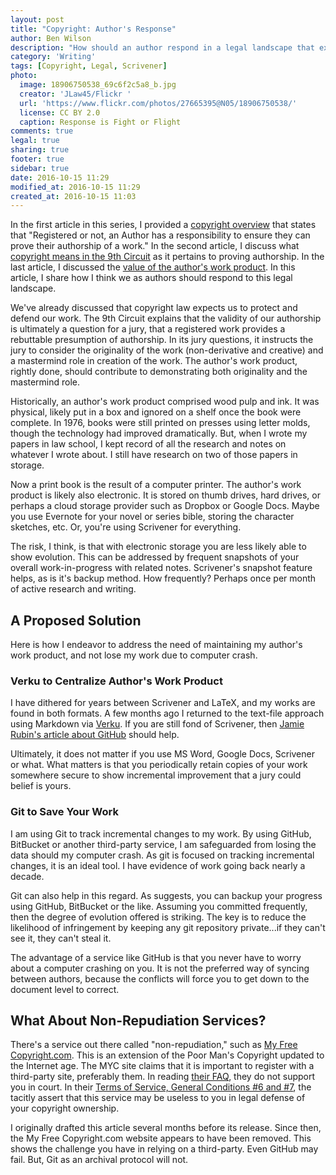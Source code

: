 ```yaml
---
layout: post
title: "Copyright: Author's Response"
author: Ben Wilson
description: "How should an author respond in a legal landscape that expects action? Github"
category: 'Writing'
tags: [Copyright, Legal, Scrivener]
photo:
  image: 18906750538_69c6f2c5a8_b.jpg
  creator: 'JLaw45/Flickr '
  url: 'https://www.flickr.com/photos/27665395@N05/18906750538/'
  license: CC BY 2.0
  caption: Response is Fight or Flight
comments: true
legal: true
sharing: true
footer: true
sidebar: true
date: 2016-10-15 11:29
modified_at: 2016-10-15 11:29
created_at: 2016-10-15 11:03
---
```


In the first article in this series, I provided a [copyright overview](/writing/copyright-overview/) that states that "Registered or not, an Author has a responsibility to ensure they can prove their authorship of a work." In the second article, I discuss what [copyright means in the 9th Circuit](/writing/copyright-overview/) as it pertains to proving authorship. In the last article, I discussed the [value of the author's work product](/writing-copyright-work-product). In this article, I share how I think we as authors should respond to this legal landscape.

<!-- more -->

We've already discussed that copyright law expects us to protect and defend our work. The 9th Circuit explains that the validity of our authorship is ultimately a question for a jury, that a registered work provides a rebuttable presumption of authorship. In its jury questions, it instructs the jury to consider the originality of the work (non-derivative and creative) and a mastermind role in creation of the work. The author's work product, rightly done, should contribute to demonstrating both originality and the mastermind role.

Historically, an author's work product comprised wood pulp and ink. It was physical, likely put in a box and ignored on a shelf once the book were complete. In 1976, books were still printed on presses using letter molds, though the technology had improved dramatically. But, when I wrote my papers in law school, I kept record of all the research and notes on whatever I wrote about. I still have research on two of those papers in storage.

Now a print book is the result of a computer printer. The author's work product is likely also electronic. It is stored on thumb drives, hard drives, or perhaps a cloud storage provider such as Dropbox or Google Docs. Maybe you use Evernote for your novel or series bible, storing the character sketches, etc. Or, you're using Scrivener for everything.

The risk, I think, is that with electronic storage you are less likely able to show evolution. This can be addressed by frequent snapshots of your overall work-in-progress with related notes. Scrivener's snapshot feature helps, as is it's backup method. How frequently? Perhaps once per month of active research and writing.

## A Proposed Solution

Here is how I endeavor to address the need of maintaining my author's work product, and not lose my work due to computer crash.

### Verku to Centralize Author's Work Product

I have dithered for years between Scrivener and LaTeX, and my works are found in both formats. A few months ago I returned to the text-file approach using Markdown via [Verku](/diary/unsharpening-the-axe/). If you are still fond of Scrivener, then [Jamie Rubin's article about GitHub](http://www.jamierubin.net/2015/12/22/tracking-the-things-i-make-with-github/) should help.

Ultimately, it does not matter if you use MS Word, Google Docs, Scrivener or what. What matters is that you periodically retain copies of your work somewhere secure to show incremental improvement that a jury could belief is yours.

### Git to Save Your Work

I am using Git to track incremental changes to my work. By using GitHub, BitBucket or another third-party service, I am safeguarded from losing the data should my computer crash. As git is focused on tracking incremental changes, it is an ideal tool. I have evidence of work going back nearly a decade.

Git can also help in this regard. As  suggests, you can backup your progress using GitHub, BitBucket or the like. Assuming you committed frequently, then the degree of evolution offered is striking. The key is to reduce the likelihood of infringement by keeping any git repository private...if they can't see it, they can't steal it.

The advantage of a service like GitHub is that you never have to worry about a computer crashing on you. It is not the preferred way of syncing between authors, because the conflicts will force you to get down to the document level to correct.

## What About Non-Repudiation Services?

There's a service out there called "non-repudiation," such as [My Free Copyright.com](http://myfreecopyright.com/). This is an extension of the Poor Man's Copyright updated to the Internet age. The MYC site claims that it is important to register with a third-party site, preferably them. In reading [their FAQ](https://web.archive.org/web/20151213124400/http://www.myfreecopyright.com/frequently_asked_questions), they do not support you in court. In their [Terms of Service, General Conditions #6 and #7](https://web.archive.org/web/20160103110959/http://myfreecopyright.com/home/termsofservice), the tacitly assert that this service may be useless to you in legal defense of your copyright ownership.

I originally drafted this article several months before its release. Since then, the My Free Copyright.com website appears to have been removed. This shows the challenge you have in relying on a third-party. Even GitHub may fail. But, Git as an archival protocol will not.

